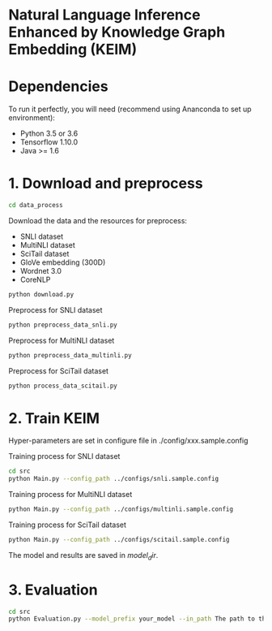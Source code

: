 # Natural Language Inference Enhanced by Knowledge Graph Embedding (KEIM)

# Dependencies
To run it perfectly, you will need (recommend using Ananconda to set up environment):
* Python 3.5 or 3.6
* Tensorflow 1.10.0
* Java >= 1.6

# 1. Download and preprocess 

```Bash
cd data_process
```

Download the data and the resources for preprocess:
* SNLI dataset
* MultiNLI dataset
* SciTail dataset
* GloVe embedding (300D)
* Wordnet 3.0
* CoreNLP

```Bash
python download.py
```
Preprocess for SNLI dataset

```Bash
python preprocess_data_snli.py
```

Preprocess for MultiNLI dataset

```Bash
python preprocess_data_multinli.py
```

Preprocess for SciTail dataset

```Bash
python process_data_scitail.py
```

# 2. Train KEIM
Hyper-parameters are set in configure file in ./config/xxx.sample.config

Training process for SNLI dataset

```Bash
cd src
python Main.py --config_path ../configs/snli.sample.config
```

Training process for MultiNLI dataset

```Bash
python Main.py --config_path ../configs/multinli.sample.config
```

Training process for SciTail dataset

```Bash
python Main.py --config_path ../configs/scitail.sample.config
```

The model and results are saved in $model_dir$.

# 3. Evaluation

```Bash
cd src
python Evaluation.py --model_prefix your_model --in_path The path to the test file.
```
